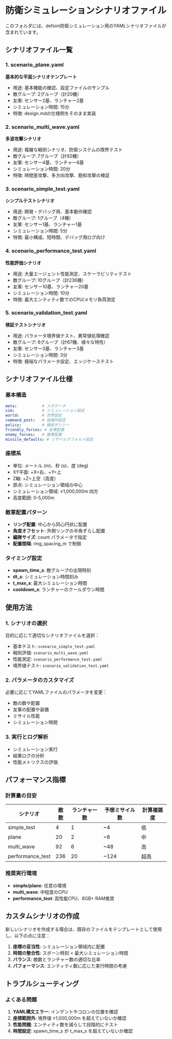 # 防衛シミュレーションシナリオファイル

このフォルダには、defsim防衛シミュレーション用のYAMLシナリオファイルが含まれています。

## シナリオファイル一覧

### 1. scenario_plane.yaml
**基本的な平面シナリオテンプレート**
- 用途: 基本機能の確認、設定ファイルのサンプル
- 敵グループ: 2グループ（計20機）
- 友軍: センサー2基、ランチャー2基
- シミュレーション時間: 15分
- 特徴: design.mdの仕様例をそのまま実装

### 2. scenario_multi_wave.yaml
**多波攻撃シナリオ**
- 用途: 複雑な戦術シナリオ、防衛システムの限界テスト
- 敵グループ: 7グループ（計92機）
- 友軍: センサー4基、ランチャー6基
- シミュレーション時間: 20分
- 特徴: 時間差攻撃、多方向攻撃、飽和攻撃の検証

### 3. scenario_simple_test.yaml
**シンプルテストシナリオ**
- 用途: 開発・デバッグ用、基本動作確認
- 敵グループ: 1グループ（4機）
- 友軍: センサー1基、ランチャー1基
- シミュレーション時間: 5分
- 特徴: 最小構成、短時間、デバッグ用ログ向け

### 4. scenario_performance_test.yaml
**性能評価シナリオ**
- 用途: 大量エージェント性能測定、スケーラビリティテスト
- 敵グループ: 10グループ（計236機）
- 友軍: センサー10基、ランチャー20基
- シミュレーション時間: 10分
- 特徴: 最大エンティティ数でのCPU/メモリ負荷測定

### 5. scenario_validation_test.yaml
**検証テストシナリオ**
- 用途: パラメータ境界値テスト、異常値処理確認
- 敵グループ: 6グループ（計67機、様々な特性）
- 友軍: センサー3基、ランチャー3基
- シミュレーション時間: 3分
- 特徴: 極端なパラメータ設定、エッジケーステスト

## シナリオファイル仕様

### 基本構造
```yaml
meta:           # メタデータ
sim:            # シミュレーション設定
world:          # 世界設定
command_post:   # 指揮所設定
policy:         # 戦術ポリシー
friendly_forces: # 友軍配置
enemy_forces:   # 敵軍配置
missile_defaults: # ミサイルデフォルト設定
```

### 座標系
- 単位: メートル (m)、秒 (s)、度 (deg)
- XY平面: +X=右、+Y=上
- Z軸: +Z=上空（高度）
- 原点: シミュレーション領域の中心
- シミュレーション領域: ±1,000,000m 四方
- 高度範囲: 0-5,000m

### 敵軍配置パターン
- **リング配置**: 中心から同心円状に配置
- **角度オフセット**: 外側リングの半角ずらし配置
- **編隊サイズ**: count パラメータで指定
- **配置間隔**: ring_spacing_m で制御

### タイミング設定
- **spawn_time_s**: 敵グループの出現時刻
- **dt_s**: シミュレーション時間刻み
- **t_max_s**: 最大シミュレーション時間
- **cooldown_s**: ランチャーのクールダウン時間

## 使用方法

### 1. シナリオの選択
目的に応じて適切なシナリオファイルを選択：
- 基本テスト: `scenario_simple_test.yaml`
- 戦術評価: `scenario_multi_wave.yaml`
- 性能測定: `scenario_performance_test.yaml`
- 境界値テスト: `scenario_validation_test.yaml`

### 2. パラメータのカスタマイズ
必要に応じてYAMLファイルのパラメータを変更：
- 敵の数や配置
- 友軍の配置や装備
- ミサイル性能
- シミュレーション時間

### 3. 実行とログ解析
- シミュレーション実行
- 結果ログの分析
- 性能メトリクスの評価

## パフォーマンス指標

### 計算量の目安
| シナリオ | 敵数 | ランチャー数 | 予想ミサイル数 | 計算複雑度 |
|---------|------|-------------|-------------|-----------|
| simple_test | 4 | 1 | ~4 | 低 |
| plane | 20 | 2 | ~8 | 中 |
| multi_wave | 92 | 6 | ~48 | 高 |
| performance_test | 236 | 20 | ~124 | 超高 |

### 推奨実行環境
- **simple/plane**: 任意の環境
- **multi_wave**: 中程度のCPU
- **performance_test**: 高性能CPU、8GB+ RAM推奨

## カスタムシナリオの作成

新しいシナリオを作成する場合は、既存のファイルをテンプレートとして使用し、以下の点に注意：

1. **座標の妥当性**: シミュレーション領域内に配置
2. **時間の整合性**: スポーン時刻 < 最大シミュレーション時間
3. **バランス**: 敵数とランチャー数の適切な比率
4. **パフォーマンス**: エンティティ数に応じた実行時間の考慮

## トラブルシューティング

### よくある問題
1. **YAML構文エラー**: インデントやコロンの位置を確認
2. **座標範囲外**: 境界値 ±1,000,000m を超えていないか確認
3. **性能問題**: エンティティ数を減らして段階的にテスト
4. **時間設定**: spawn_time_s が t_max_s を超えていないか確認
